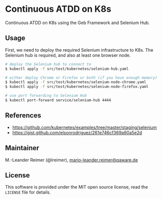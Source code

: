 # Continuous ATDD on K8s

Continuous ATDD on K8s using the Geb Framework and Selenium Hub.

## Usage

First, we need to deploy the required Selenium infrastructure to K8s. The Selenium
hub is required, and also at least one browser node.
```bash
# deploy the Selenium hub to connect to
$ kubectl apply -f src/test/kubernetes/selenium-hub.yaml

# either deploy Chrome or Firefox or both (if you have enough memory)
$ kubectl apply -f src/test/kubernetes/selenium-node-chrome.yaml
$ kubectl apply -f src/test/kubernetes/selenium-node-firefox.yaml

# use port forwarding to Selenium Hub
$ kubectl port-forward service/selenium-hub 4444
```


## References

- https://github.com/kubernetes/examples/tree/master/staging/selenium
- https://gist.github.com/elsonrodriguez/261e746cf369a60a5e2d

## Maintainer

M.-Leander Reimer (@lreimer), <mario-leander.reimer@qaware.de>

## License

This software is provided under the MIT open source license, read the `LICENSE` file for details.
